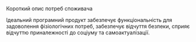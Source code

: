 Короткий опис потреб споживача

Ідеальний програмний продукт забезпечує функціональність для задоволення фізіологічних потреб, забезпечує відчуття безпеки, сприяє відчуттю приналежності до соціуму та самоактуалізації.
